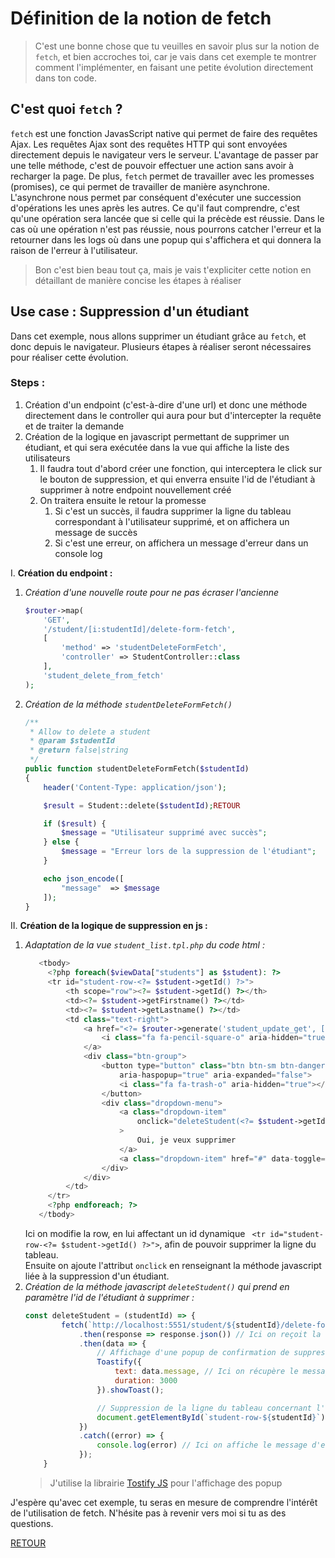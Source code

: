 # Définition de la notion de fetch

> C'est une bonne chose que tu veuilles en savoir plus sur la notion de `fetch`, et bien accroches toi, car je vais dans cet exemple te montrer comment l'implémenter, en faisant une petite évolution directement dans ton code. 

## C'est quoi `fetch` ?

`fetch` est une fonction JavasScript native qui permet de faire des requêtes Ajax.
Les requêtes Ajax sont des requêtes HTTP qui sont envoyées directement depuis le navigateur vers le serveur.
L'avantage de passer par une telle méthode, c'est de pouvoir effectuer une action sans avoir à recharger la page.
De plus, `fetch` permet de travailler avec les promesses (promises), ce qui permet de travailler de manière asynchrone.
L'asynchrone nous permet par conséquent d'exécuter une succession d'opérations les unes après les autres.
Ce qu'il faut comprendre, c'est qu'une opération sera lancée que si celle qui la précède est réussie.
Dans le cas où une opération n'est pas réussie, nous pourrons catcher l'erreur et la retourner dans les logs où dans une popup qui s'affichera et qui donnera la raison de l'erreur à l'utilisateur.

> Bon c'est bien beau tout ça, mais je vais t'expliciter cette notion en détaillant de manière concise les étapes à réaliser

## Use case : Suppression d'un étudiant

Dans cet exemple, nous allons supprimer un étudiant grâce au `fetch`, et donc depuis le navigateur.
Plusieurs étapes à réaliser seront nécessaires pour réaliser cette évolution.

### Steps :

1. Création d'un endpoint (c'est-à-dire d'une url) et donc une méthode directement dans le controller qui aura pour but d'intercepter la requête et de traiter la demande
2. Création de la logique en javascript permettant de supprimer un étudiant, et qui sera exécutée dans la vue qui affiche la liste des utilisateurs
   1. Il faudra tout d'abord créer une fonction, qui interceptera le click sur le bouton de suppression, et qui enverra ensuite l'id de l'étudiant à supprimer à notre endpoint nouvellement créé
   2. On traitera ensuite le retour la promesse
      1. Si c'est un succès, il faudra supprimer la ligne du tableau correspondant à l'utilisateur supprimé, et on affichera un message de succès
      2. Si c'est une erreur, on affichera un message d'erreur dans un console log

I. **Création du endpoint :**
1. *Création d'une nouvelle route pour ne pas écraser l'ancienne*
    ```php
    $router->map(
        'GET',
        '/student/[i:studentId]/delete-form-fetch',
        [
            'method' => 'studentDeleteFormFetch',
            'controller' => StudentController::class
        ],
        'student_delete_from_fetch'
    );
    ```
2. *Création de la méthode `studentDeleteFormFetch()`*
    ```php
    /**
     * Allow to delete a student
     * @param $studentId
     * @return false|string
     */
    public function studentDeleteFormFetch($studentId)
    {
        header('Content-Type: application/json');

        $result = Student::delete($studentId);RETOUR

        if ($result) {
            $message = "Utilisateur supprimé avec succès";
        } else {
            $message = "Erreur lors de la suppression de l'étudiant";
        }

        echo json_encode([
            "message"  => $message
        ]);
    }
    ```

II. **Création de la logique de suppression en js :**
1. *Adaptation de la vue `student_list.tpl.php` du code html :*
   ```php
      <tbody>
        <?php foreach($viewData["students"] as $student): ?>
        <tr id="student-row-<?= $student->getId() ?>">
            <th scope="row"><?= $student->getId() ?></th>
            <td><?= $student->getFirstname() ?></td>
            <td><?= $student->getLastname() ?></td>
            <td class="text-right">
                <a href="<?= $router->generate('student_update_get', [ "studentid" => $student->getId() ]) ?>" class="btn btn-sm btn-warning">
                    <i class="fa fa-pencil-square-o" aria-hidden="true"></i>
                </a>
                <div class="btn-group">
                    <button type="button" class="btn btn-sm btn-danger dropdown-toggle" data-toggle="dropdown"
                        aria-haspopup="true" aria-expanded="false">
                        <i class="fa fa-trash-o" aria-hidden="true"></i>
                    </button>
                    <div class="dropdown-menu">
                        <a class="dropdown-item"
                            onclick="deleteStudent(<?= $student->getId() ?>)"
                        >
                            Oui, je veux supprimer
                        </a>
                        <a class="dropdown-item" href="#" data-toggle="dropdown">Oups !</a>
                    </div>
                </div>
            </td>
        </tr>
        <?php endforeach; ?>
      </tbody>
   ```
   Ici on modifie la row, en lui affectant un id dynamique ` <tr id="student-row-<?= $student->getId() ?>">`, afin de pouvoir supprimer la ligne du tableau.<br>
   Ensuite on ajoute l'attribut `onclick` en renseignant la méthode javascript liée à la suppression d'un étudiant.
2. *Création de la méthode javascript `deleteStudent()` qui prend en paramètre l'id de l'étudiant à supprimer :*
   ```js
   const deleteStudent = (studentId) => {
           fetch(`http://localhost:5551/student/${studentId}/delete-form-fetch`)
               .then(response => response.json()) // Ici on reçoit la réponse du serveur, et on utilise la méthode json() pour analyser la réponse au format JSON et enregistrer les données dans la console.
               .then(data => {
                   // Affichage d'une popup de confirmation de suppression
                   Toastify({
                       text: data.message, // Ici on récupère le message de succès envoyé par la réponse
                       duration: 3000
                   }).showToast();
   
                   // Suppression de la ligne du tableau concernant l'étudiant supprimé
                   document.getElementById(`student-row-${studentId}`).remove();
               })
               .catch((error) => {
                   console.log(error) // Ici on affiche le message d'erreur
               });
       }
   ```
   > J'utilise la librairie [Tostify JS](/https://apvarun.github.io/toastify-js/) pour l'affichage des popup
   
J'espère qu'avec cet exemple, tu seras en mesure de comprendre l'intérêt de l'utilisation de fetch. N'hésite pas à revenir vers moi si tu as des questions.

[RETOUR](/README.md)
